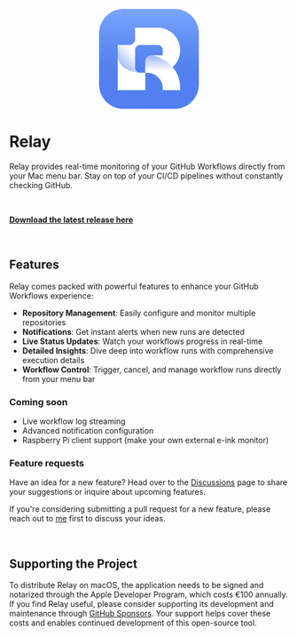 <p align="center">
<img src="./public/icon.png" width="180" />
</p>

# Relay

Relay provides real-time monitoring of your GitHub Workflows directly from your Mac menu bar. Stay on top of your CI/CD pipelines without constantly checking GitHub.

<!-- <br />

> [!NOTE]
> At present, only a macOS build is available. Windows and Linux builds are pending due to lack of testing environments. Contributions from users with access to these platforms are more than welcome. -->

<br />

**[Download the latest release here](https://github.com/gwleuverink/relay/releases)**

<br />

## Features

Relay comes packed with powerful features to enhance your GitHub Workflows experience:

- **Repository Management**: Easily configure and monitor multiple repositories
- **Notifications**: Get instant alerts when new runs are detected
- **Live Status Updates**: Watch your workflows progress in real-time
- **Detailed Insights**: Dive deep into workflow runs with comprehensive execution details
- **Workflow Control**: Trigger, cancel, and manage workflow runs directly from your menu bar

<!-- <div align="center">
<img src="https://github.com/gwleuverink/relay/blob/main/storage/app/public/screenshots/menu-bar.png?raw=true" width="400"  alt="Menu bar screenshot" />

<img src="https://github.com/gwleuverink/relay/blob/main/storage/app/public/screenshots/detail-window.png?raw=true" width="700" alt="Detail window screenshot" />
</div> -->

### Coming soon

- Live workflow log streaming
- Advanced notification configuration
- Raspberry Pi client support (make your own external e-ink monitor)

### Feature requests

Have an idea for a new feature? Head over to the [Discussions](https://github.com/gwleuverink/relay/discussions) page to share your suggestions or inquire about upcoming features.

If you're considering submitting a pull request for a new feature, please reach out to [me](https://github.com/gwleuverink) first to discuss your ideas.

<br />

## Supporting the Project

To distribute Relay on macOS, the application needs to be signed and notarized through the Apple Developer Program, which costs €100 annually. If you find Relay useful, please consider supporting its development and maintenance through [GitHub Sponsors](https://github.com/sponsors/gwleuverink). Your support helps cover these costs and enables continued development of this open-source tool.
